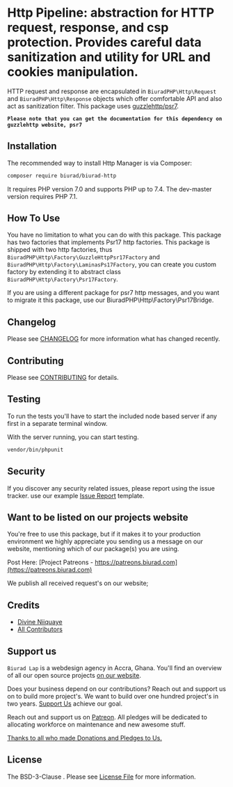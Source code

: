 # Http Pipeline: abstraction for HTTP request, response, and csp protection. Provides careful data sanitization and utility for URL and cookies manipulation.

HTTP request and response are encapsulated in `BiuradPHP\Http\Request` and `BiuradPHP\Http\Response` objects which offer comfortable API and also act as
sanitization filter. This package uses [guzzlehttp/psr7](https://github.com/guzzlehttp/psr7).

**`Please note that you can get the documentation for this dependency on guzzlehttp website, psr7`**


## Installation

The recommended way to install Http Manager is via Composer:

```bash
composer require biurad/biurad-http
```

It requires PHP version 7.0 and supports PHP up to 7.4. The dev-master version requires PHP 7.1.

## How To Use

You have no limitation to what you can do with this package. This package has two factories that implements Psr17 http factories. This package is shipped with two http factories, thus `BiuradPHP\Http\Factory\GuzzleHttpPsr17Factory` and `BiuradPHP\Http\Factory\LaminasPs17Factory`, you can create you custom factory by extending it to abstract class `BiuradPHP\Http\Factory\Psr17Factory`.

If you are using a different package for psr7 http messages, and you want to migrate it this package, use our BiuradPHP\Http\Factory\Psr17Bridge.

## Changelog

Please see [CHANGELOG](CHANGELOG.md) for more information what has changed recently.

## Contributing

Please see [CONTRIBUTING](CONTRIBUTING.md) for details.

## Testing

To run the tests you'll have to start the included node based server if any first in a separate terminal window.

With the server running, you can start testing.

```bash
vendor/bin/phpunit
```

## Security

If you discover any security related issues, please report using the issue tracker.
use our example [Issue Report](.github/ISSUE_TEMPLATE/Bug_report.md) template.

## Want to be listed on our projects website

You're free to use this package, but if it makes it to your production environment we highly appreciate you sending us a message on our website, mentioning which of our package(s) you are using.

Post Here: [Project Patreons - https://patreons.biurad.com](https://patreons.biurad.com)

We publish all received request's on our website;

## Credits

- [Divine Niiquaye](https://github.com/divineniiquaye)
- [All Contributors](https://biurad.com/projects/biurad-http/contributers)

## Support us

`Biurad Lap` is a webdesign agency in Accra, Ghana. You'll find an overview of all our open source projects [on our website](https://biurad.com/opensource).

Does your business depend on our contributions? Reach out and support us on to build more project's. We want to build over one hundred project's in two years. [Support Us](https://biurad.com/donate) achieve our goal.

Reach out and support us on [Patreon](https://www.patreon.com/biurad). All pledges will be dedicated to allocating workforce on maintenance and new awesome stuff.

[Thanks to all who made Donations and Pledges to Us.](.github/ISSUE_TEMPLATE/Support_us.md)

## License

The BSD-3-Clause . Please see [License File](LICENSE.md) for more information.
